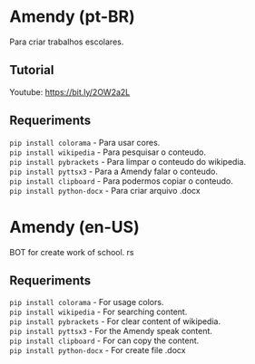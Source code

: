 # Amendy (pt-BR)
Para criar trabalhos escolares.

## Tutorial
Youtube: https://bit.ly/2OW2a2L

## Requeriments

`pip install colorama` - Para usar cores. <br />
`pip install wikipedia` - Para pesquisar o conteudo. <br />
`pip install pybrackets` - Para limpar o conteudo do wikipedia. <br />
`pip install pyttsx3` - Para a Amendy falar o conteudo. <br />
`pip install clipboard` - Para podermos copiar o conteudo. <br />
`pip install python-docx` - Para criar arquivo .docx <br />

# Amendy (en-US)
BOT for create work of school. rs

## Requeriments

`pip install colorama` - For usage colors. <br />
`pip install wikipedia` - For searching content. <br />
`pip install pybrackets` - For clear content of wikipedia. <br />
`pip install pyttsx3` - For the Amendy speak content. <br />
`pip install clipboard` - For can copy the content. <br />
`pip install python-docx` - For create file .docx
